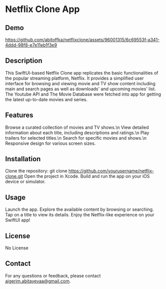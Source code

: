 # Netflix Clone App

## Demo

https://github.com/abitoffka/netflixclone/assets/96001315/6c69553f-a341-4ddd-98f8-e7e11eb1f3e9

## Description

This SwiftUI-based Netflix Clone app replicates the basic functionalities of the popular streaming platform, Netflix. 
It provides a simplified user interface for browsing and viewing movie and TV show content
including main and search pages as well as downloads' and upcoming movies' list. 
The Youtube API and The Movie Database were fetched into app for getting the latest up-to-date movies and series.

## Features

Browse a curated collection of movies and TV shows.\n
View detailed information about each title, including descriptions and ratings.\n
Play trailers for selected titles.\n
Search for specific movies and shows.\n
Responsive design for various screen sizes.

## Installation

Clone the repository: git clone https://github.com/yourusername/netflix-clone.git
Open the project in Xcode.
Build and run the app on your iOS device or simulator.

## Usage

Launch the app.
Explore the available content by browsing or searching.
Tap on a title to view its details.
Enjoy the Netflix-like experience on your SwiftUI app!

## License

No License

## Contact

For any questions or feedback, please contact aigerim.abitayevaa@gmail.com.

